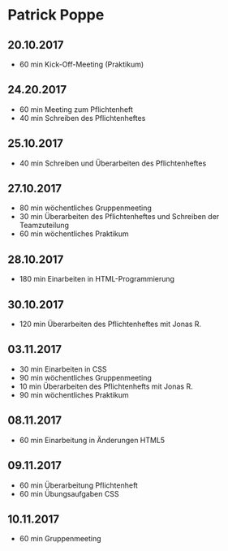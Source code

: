 # Patrick Poppe

## 20.10.2017

- 60 min Kick-Off-Meeting (Praktikum)

## 24.20.2017

- 60 min Meeting zum Pflichtenheft
- 40 min Schreiben des Pflichtenheftes

## 25.10.2017

- 40 min Schreiben und Überarbeiten des Pflichtenheftes

## 27.10.2017

- 80 min wöchentliches Gruppenmeeting 
- 30 min Überarbeiten des Pflichtenheftes und Schreiben der Teamzuteilung
- 60 min wöchentliches Praktikum

## 28.10.2017

- 180 min Einarbeiten in HTML-Programmierung

## 30.10.2017

- 120 min Überarbeiten des Pflichtenheftes mit Jonas R.

## 03.11.2017

- 30 min Einarbeiten in CSS
- 90 min wöchentliches Gruppenmeeting
- 10 min Überarbeiten des Pflichtenhefts mit Jonas R.
- 90 min wöchentliches Praktikum

## 08.11.2017

- 60 min Einarbeitung in Änderungen HTML5

## 09.11.2017

- 60 min Überarbeitung Pflichtenheft
- 60 min Übungsaufgaben CSS

## 10.11.2017

- 60 min Gruppenmeeting

